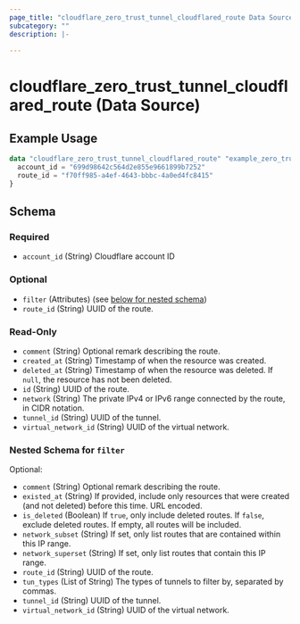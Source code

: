 ```yaml
---
page_title: "cloudflare_zero_trust_tunnel_cloudflared_route Data Source - Cloudflare"
subcategory: ""
description: |-
  
---
```


# cloudflare_zero_trust_tunnel_cloudflared_route (Data Source)



## Example Usage

```terraform
data "cloudflare_zero_trust_tunnel_cloudflared_route" "example_zero_trust_tunnel_cloudflared_route" {
  account_id = "699d98642c564d2e855e9661899b7252"
  route_id = "f70ff985-a4ef-4643-bbbc-4a0ed4fc8415"
}
```

<!-- schema generated by tfplugindocs -->
## Schema

### Required

- `account_id` (String) Cloudflare account ID

### Optional

- `filter` (Attributes) (see [below for nested schema](#nestedatt--filter))
- `route_id` (String) UUID of the route.

### Read-Only

- `comment` (String) Optional remark describing the route.
- `created_at` (String) Timestamp of when the resource was created.
- `deleted_at` (String) Timestamp of when the resource was deleted. If `null`, the resource has not been deleted.
- `id` (String) UUID of the route.
- `network` (String) The private IPv4 or IPv6 range connected by the route, in CIDR notation.
- `tunnel_id` (String) UUID of the tunnel.
- `virtual_network_id` (String) UUID of the virtual network.

<a id="nestedatt--filter"></a>
### Nested Schema for `filter`

Optional:

- `comment` (String) Optional remark describing the route.
- `existed_at` (String) If provided, include only resources that were created (and not deleted) before this time. URL encoded.
- `is_deleted` (Boolean) If `true`, only include deleted routes. If `false`, exclude deleted routes. If empty, all routes will be included.
- `network_subset` (String) If set, only list routes that are contained within this IP range.
- `network_superset` (String) If set, only list routes that contain this IP range.
- `route_id` (String) UUID of the route.
- `tun_types` (List of String) The types of tunnels to filter by, separated by commas.
- `tunnel_id` (String) UUID of the tunnel.
- `virtual_network_id` (String) UUID of the virtual network.


